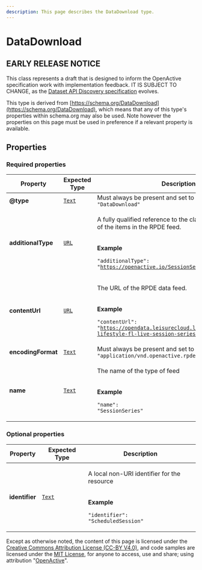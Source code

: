 ```yaml
---
description: This page describes the DataDownload type.
---
```


# DataDownload

## **EARLY RELEASE NOTICE**

This class represents a draft that is designed to inform the OpenActive specification work with implementation feedback. IT IS SUBJECT TO CHANGE, as the [Dataset API Discovery specification](https://openactive.io/dataset-api-discovery/EditorsDraft/) evolves.

This type is derived from [https://schema.org/DataDownload](https://schema.org/DataDownload), which means that any of this type's properties within schema.org may also be used. Note however the properties on this page must be used in preference if a relevant property is available.

## **Properties**

### **Required properties**

| Property           | Expected Type                     | Description                                                                                                                                                                                                      |
| ------------------ | --------------------------------- | ---------------------------------------------------------------------------------------------------------------------------------------------------------------------------------------------------------------- |
| **@type**          | [`Text`](https://schema.org/Text) | Must always be present and set to `"@type": "DataDownload"`                                                                                                                                                      |
| **additionalType** | [`URL`](https://schema.org/URL)   | <p>A fully qualified reference to the class that is at the root of the items in the RPDE feed.</p><p><br><strong>Example</strong></p><p><code>"additionalType": "https://openactive.io/SessionSeries"</code></p> |
| **contentUrl**     | [`URL`](https://schema.org/URL)   | <p>The URL of the RPDE data feed.</p><p><br><strong>Example</strong></p><p><code>"contentUrl": "https://opendata.leisurecloud.live/api/feeds/fusion-lifestyle-fl-live-session-series"</code></p>                 |
| **encodingFormat** | [`Text`](https://schema.org/Text) | Must always be present and set to `"encodingFormat": "application/vnd.openactive.rpde+json; version=1"`                                                                                                          |
| **name**           | [`Text`](https://schema.org/Text) | <p>The name of the type of feed</p><p><br><strong>Example</strong></p><p><code>"name": "SessionSeries"</code></p>                                                                                                |

### **Optional properties**

| Property       | Expected Type                     | Description                                                                                                                               |
| -------------- | --------------------------------- | ----------------------------------------------------------------------------------------------------------------------------------------- |
| **identifier** | [`Text`](https://schema.org/Text) | <p>A local non-URI identifier for the resource</p><p><br><strong>Example</strong></p><p><code>"identifier": "ScheduledSession"</code></p> |

Except as otherwise noted, the content of this page is licensed under the [Creative Commons Attribution License (CC-BY V4.0)](https://creativecommons.org/licenses/by/4.0/), and code samples are licensed under the [MIT License](https://opensource.org/licenses/MIT), for anyone to access, use and share; using attribution "[OpenActive](https://www.openactive.io/)".
